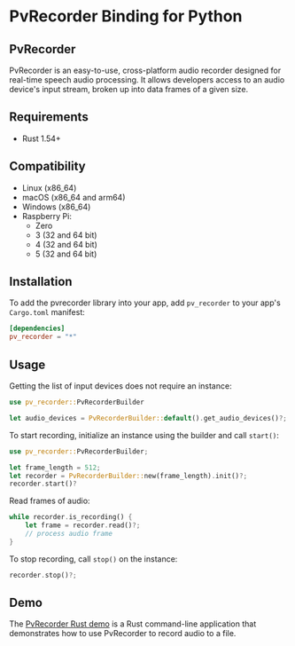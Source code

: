 # PvRecorder Binding for Python

## PvRecorder

PvRecorder is an easy-to-use, cross-platform audio recorder designed for real-time speech audio processing. It allows developers access to an audio device's input stream, broken up into data frames of a given size.

## Requirements

- Rust 1.54+

## Compatibility

- Linux (x86_64)
- macOS (x86_64 and arm64)
- Windows (x86_64)
- Raspberry Pi:
    - Zero
    - 3 (32 and 64 bit)
    - 4 (32 and 64 bit)
    - 5 (32 and 64 bit)

## Installation

To add the pvrecorder library into your app, add `pv_recorder` to your app's `Cargo.toml` manifest:
```toml
[dependencies]
pv_recorder = "*"
```

## Usage

Getting the list of input devices does not require an instance:

```rust
use pv_recorder::PvRecorderBuilder

let audio_devices = PvRecorderBuilder::default().get_audio_devices()?;
```

To start recording, initialize an instance using the builder and call `start()`:

```rust
use pv_recorder::PvRecorderBuilder;

let frame_length = 512;
let recorder = PvRecorderBuilder::new(frame_length).init()?;
recorder.start()?
```

Read frames of audio:

```rust
while recorder.is_recording() {
    let frame = recorder.read()?;
    // process audio frame
}
```

To stop recording, call `stop()` on the instance:

```rust
recorder.stop()?;
```

## Demo

The [PvRecorder Rust demo](https://github.com/Picovoice/pvrecorder/tree/main/demo/rust) is a Rust command-line application that demonstrates how to
use PvRecorder to record audio to a file.
